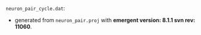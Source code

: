 `neuron_pair_cycle.dat`:
* generated from `neuron_pair.proj` with **emergent version: 8.1.1 svn rev: 11060**.
